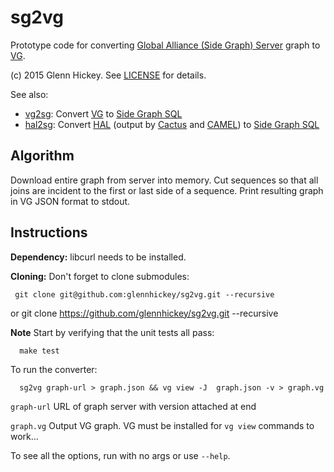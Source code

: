 # sg2vg
Prototype code for converting [Global Alliance (Side Graph) Server](https://github.com/ga4gh/schemas/wiki/Human-Genome-Variation-Reference-(HGVR)-Pilot-Project#graph-format) graph to [VG](https://github.com/ekg/vg).

(c) 2015 Glenn Hickey. See [LICENSE](https://github.com/glennhickey/hal2sg/blob/development/LICENSE) for details.

See also:
* [vg2sg](https://github.com/glennhickey/vg2sg): Convert  [VG](https://github.com/ekg/vg) to  [Side Graph SQL](https://github.com/ga4gh/schemas/wiki/Human-Genome-Variation-Reference-(HGVR)-Pilot-Project#graph-format)
* [hal2sg](https://github.com/glennhickey/hal2sg): Convert  [HAL](https://github.com/glennhickey/hal) (output by [Cactus](https://github.com/glennhickey/progressiveCactus) and [CAMEL](https://github.com/adamnovak/sequence-graphs)) to [Side Graph SQL](https://github.com/ga4gh/schemas/wiki/Human-Genome-Variation-Reference-(HGVR)-Pilot-Project#graph-format)

## Algorithm

Download entire graph from server into memory.  Cut sequences so that all joins are incident to the first or last side of a sequence.  Print resulting graph in VG JSON format to stdout. 

## Instructions

**Dependency:** libcurl needs to be installed.

**Cloning:** Don't forget to clone submodules:

     git clone git@github.com:glennhickey/sg2vg.git --recursive
or
     git clone https://github.com/glennhickey/sg2vg.git --recursive

**Note** Start by verifying that the unit tests all pass:

	  make test

To run the converter:

	  sg2vg graph-url > graph.json && vg view -J  graph.json -v > graph.vg

`graph-url` URL of graph server with version attached at end

`graph.vg` Output VG graph.  VG must be installed for `vg view` commands to work...

To see all the options, run with no args or use `--help`.

